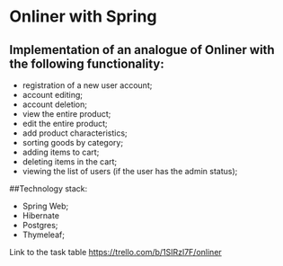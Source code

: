 # Onliner with Spring


## Implementation of an analogue of Onliner with the following functionality:

- registration of a new user account;
- account editing;
- account deletion;
- view the entire product;
- edit the entire product;
- add product characteristics;
- sorting goods by category;
- adding items to cart;
- deleting items in the cart;
- viewing the list of users (if the user has the admin status);

##Technology stack:
- Spring Web;
- Hibernate
- Postgres;
- Thymeleaf;


Link to the task table https://trello.com/b/1SIRzl7F/onliner
